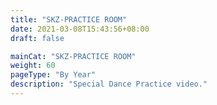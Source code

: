 ```yaml
---
title: "SKZ-PRACTICE ROOM"
date: 2021-03-08T15:43:56+08:00
draft: false

mainCat: "SKZ-PRACTICE ROOM"
weight: 60
pageType: "By Year"
description: "Special Dance Practice video."
---
```

